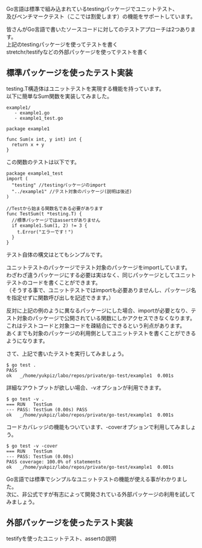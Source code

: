 Go言語は標準で組み込まれているtestingパッケージでユニットテスト、  
及びベンチマークテスト（ここでは割愛します）の機能をサポートしています。  

皆さんがGo言語で書いたソースコードに対してのテストアプローチは2つあります。  
上記のtestingパッケージを使ってテストを書く  
stretchr/testifyなどの外部パッケージを使ってテストを書く  

## 標準パッケージを使ったテスト実装  

testing.T構造体はユニットテストを実現する機能を持っています。  
以下に簡単なSum関数を実装してみました。  

```
example1/
   - example1.go
   - example1_test.go
```

```
package example1

func Sum(x int, y int) int {
  return x + y
}
```

この関数のテストは以下です。  

```
package example1_test
import (
  "testing" //testingパッケージのimport
  "../example1" //テスト対象のパッケージ(説明は後述)
)

//Testから始まる関数名である必要があります
func TestSum(t *testing.T) {
  //標準パッケージではassertがありません
  if example1.Sum(1, 2) != 3 {
    t.Error("エラーです！")
  }
}
```

テスト自体の構文はとてもシンプルです。  

ユニットテストのパッケージでテスト対象のパッケージをimportしています。  
わざわざ違うパッケージにする必要は実はなく、同じパッケージとしてユニットテストのコードを書くことができます。  
（そうする事で、ユニットテストではimportも必要ありませんし、パッケージ名を指定せずに関数呼び出しを記述できます。）  

反対に上記の例のように異なるパッケージにした場合、importが必要となり、テスト対象のパッケージで公開されている関数にしかアクセスできなくなります。  
これはテストコードと対象コードを疎結合にできるという利点があります。  
あくまでも対象のパッケージの利用側としてユニットテストを書くことができるようになります。  

さて、上記で書いたテストを実行してみましょう。  

```
$ go test .
PASS
ok   _/home/yukpiz/labo/repos/private/go-test/example1	0.001s
```

詳細なアウトプットが欲しい場合、-vオプションが利用できます。  

```
$ go test -v .
=== RUN   TestSum
--- PASS: TestSum (0.00s) PASS
ok   _/home/yukpiz/labo/repos/private/go-test/example1	0.001s
```

コードカバレッジの機能もついています、-coverオプションで利用してみましょう。  

```
$ go test -v -cover
=== RUN   TestSum
--- PASS: TestSum (0.00s)
PASS coverage: 100.0% of statements
ok   _/home/yukpiz/labo/repos/private/go-test/example1	0.001s
```

Go言語では標準でシンプルなユニットテストの機能が使える事がわかりました。  
次に、非公式ですが有志によって開発されている外部パッケージの利用を試してみましょう。  

## 外部パッケージを使ったテスト実装

testifyを使ったユニットテスト、assertの説明  

